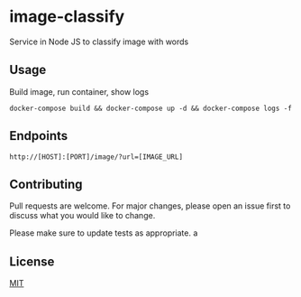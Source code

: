 # image-classify
Service in Node JS to classify image with words
## Usage
Build image, run container, show logs
```
docker-compose build && docker-compose up -d && docker-compose logs -f
```
## Endpoints
```
http://[HOST]:[PORT]/image/?url=[IMAGE_URL]
```
## Contributing
Pull requests are welcome. For major changes, please open an issue first to discuss what you would like to change.

Please make sure to update tests as appropriate.
a
## License
[MIT](https://choosealicense.com/licenses/mit/)
